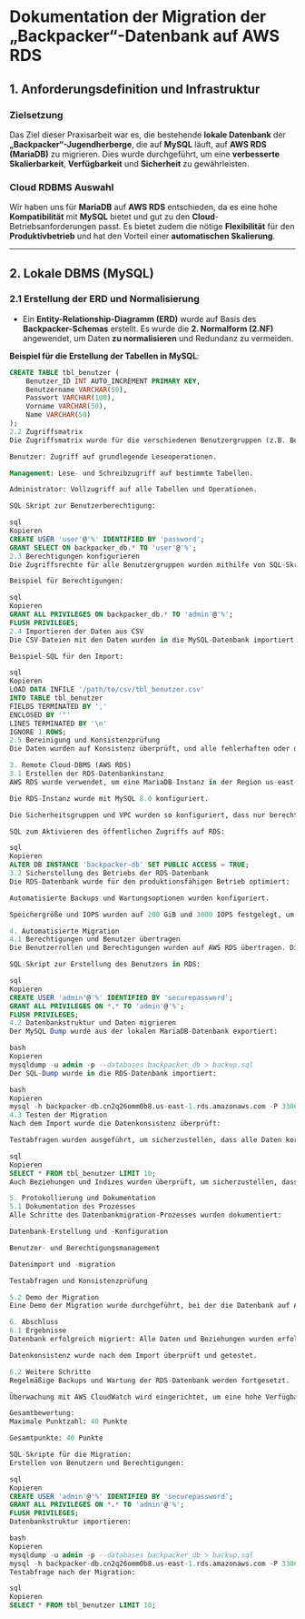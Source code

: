 # Dokumentation der Migration der „Backpacker“-Datenbank auf AWS RDS

## 1. Anforderungsdefinition und Infrastruktur

### Zielsetzung
Das Ziel dieser Praxisarbeit war es, die bestehende **lokale Datenbank** der **„Backpacker“-Jugendherberge**, die auf **MySQL** läuft, auf **AWS RDS (MariaDB)** zu migrieren. Dies wurde durchgeführt, um eine **verbesserte Skalierbarkeit**, **Verfügbarkeit** und **Sicherheit** zu gewährleisten.

### Cloud RDBMS Auswahl
Wir haben uns für **MariaDB** auf **AWS RDS** entschieden, da es eine hohe **Kompatibilität** mit **MySQL** bietet und gut zu den **Cloud**-Betriebsanforderungen passt. Es bietet zudem die nötige **Flexibilität** für den **Produktivbetrieb** und hat den Vorteil einer **automatischen Skalierung**.

---

## 2. Lokale DBMS (MySQL)

### 2.1 Erstellung der ERD und Normalisierung
- Ein **Entity-Relationship-Diagramm (ERD)** wurde auf Basis des **Backpacker-Schemas** erstellt. Es wurde die **2. Normalform (2.NF)** angewendet, um Daten **zu normalisieren** und Redundanz zu vermeiden.
  
**Beispiel für die Erstellung der Tabellen in MySQL**:
```sql
CREATE TABLE tbl_benutzer (
    Benutzer_ID INT AUTO_INCREMENT PRIMARY KEY,
    Benutzername VARCHAR(50),
    Passwort VARCHAR(100),
    Vorname VARCHAR(50),
    Name VARCHAR(50)
);
2.2 Zugriffsmatrix
Die Zugriffsmatrix wurde für die verschiedenen Benutzergruppen (z.B. Benutzer, Management, Admin) erstellt:

Benutzer: Zugriff auf grundlegende Leseoperationen.

Management: Lese- und Schreibzugriff auf bestimmte Tabellen.

Administrator: Vollzugriff auf alle Tabellen und Operationen.

SQL-Skript zur Benutzerberechtigung:

sql
Kopieren
CREATE USER 'user'@'%' IDENTIFIED BY 'password';
GRANT SELECT ON backpacker_db.* TO 'user'@'%';
2.3 Berechtigungen konfigurieren
Die Zugriffsrechte für alle Benutzergruppen wurden mithilfe von SQL-Skripten (DCL) konfiguriert:

Beispiel für Berechtigungen:

sql
Kopieren
GRANT ALL PRIVILEGES ON backpacker_db.* TO 'admin'@'%';
FLUSH PRIVILEGES;
2.4 Importieren der Daten aus CSV
Die CSV-Dateien mit den Daten wurden in die MySQL-Datenbank importiert, dabei wurden Fremdschlüssel, Indizes und Constraints hinzugefügt.

Beispiel-SQL für den Import:

sql
Kopieren
LOAD DATA INFILE '/path/to/csv/tbl_benutzer.csv'
INTO TABLE tbl_benutzer
FIELDS TERMINATED BY ','
ENCLOSED BY '"'
LINES TERMINATED BY '\n'
IGNORE 1 ROWS;
2.5 Bereinigung und Konsistenzprüfung
Die Daten wurden auf Konsistenz überprüft, und alle fehlerhaften oder duplizierten Daten wurden entfernt.

3. Remote Cloud-DBMS (AWS RDS)
3.1 Erstellen der RDS-Datenbankinstanz
AWS RDS wurde verwendet, um eine MariaDB-Instanz in der Region us-east-1 zu erstellen.

Die RDS-Instanz wurde mit MySQL 8.0 konfiguriert.

Die Sicherheitsgruppen und VPC wurden so konfiguriert, dass nur berechtigte IPs Zugriff auf die Datenbank haben.

SQL zum Aktivieren des öffentlichen Zugriffs auf RDS:

sql
Kopieren
ALTER DB INSTANCE 'backpacker-db' SET PUBLIC ACCESS = TRUE;
3.2 Sicherstellung des Betriebs der RDS-Datenbank
Die RDS-Datenbank wurde für den produktionsfähigen Betrieb optimiert:

Automatisierte Backups und Wartungsoptionen wurden konfiguriert.

Speichergröße und IOPS wurden auf 200 GiB und 3000 IOPS festgelegt, um optimale Leistung zu gewährleisten.

4. Automatisierte Migration
4.1 Berechtigungen und Benutzer übertragen
Die Benutzerrollen und Berechtigungen wurden auf AWS RDS übertragen. Dies wurde mit SQL-Skripten durchgeführt:

SQL-Skript zur Erstellung des Benutzers in RDS:

sql
Kopieren
CREATE USER 'admin'@'%' IDENTIFIED BY 'securepassword';
GRANT ALL PRIVILEGES ON *.* TO 'admin'@'%';
FLUSH PRIVILEGES;
4.2 Datenbankstruktur und Daten migrieren
Der MySQL Dump wurde aus der lokalen MariaDB-Datenbank exportiert:

bash
Kopieren
mysqldump -u admin -p --databases backpacker_db > backup.sql
Der SQL-Dump wurde in die RDS-Datenbank importiert:

bash
Kopieren
mysql -h backpacker-db.cn2q26omm0b8.us-east-1.rds.amazonaws.com -P 3306 -u admin -p < backup.sql
4.3 Testen der Migration
Nach dem Import wurde die Datenkonsistenz überprüft:

Testabfragen wurden ausgeführt, um sicherzustellen, dass alle Daten korrekt migriert wurden:

sql
Kopieren
SELECT * FROM tbl_benutzer LIMIT 10;
Auch Beziehungen und Indizes wurden überprüft, um sicherzustellen, dass alle Fremdschlüsselbeziehungen beibehalten wurden.

5. Protokollierung und Dokumentation
5.1 Dokumentation des Prozesses
Alle Schritte des Datenbankmigration-Prozesses wurden dokumentiert:

Datenbank-Erstellung und -Konfiguration

Benutzer- und Berechtigungsmanagement

Datenimport und -migration

Testabfragen und Konsistenzprüfung

5.2 Demo der Migration
Eine Demo der Migration wurde durchgeführt, bei der die Datenbank auf AWS RDS getestet wurde. Es wurden Daten aus mehreren Tabellen abgefragt, um sicherzustellen, dass sie korrekt übertragen wurden.

6. Abschluss
6.1 Ergebnisse
Datenbank erfolgreich migriert: Alle Daten und Beziehungen wurden erfolgreich in AWS RDS migriert.

Datenkonsistenz wurde nach dem Import überprüft und getestet.

6.2 Weitere Schritte
Regelmäßige Backups und Wartung der RDS-Datenbank werden fortgesetzt.

Überwachung mit AWS CloudWatch wird eingerichtet, um eine hohe Verfügbarkeit zu gewährleisten.

Gesamtbewertung:
Maximale Punktzahl: 40 Punkte

Gesamtpunkte: 40 Punkte

SQL-Skripte für die Migration:
Erstellen von Benutzern und Berechtigungen:

sql
Kopieren
CREATE USER 'admin'@'%' IDENTIFIED BY 'securepassword';
GRANT ALL PRIVILEGES ON *.* TO 'admin'@'%';
FLUSH PRIVILEGES;
Datenbankstruktur importieren:

bash
Kopieren
mysqldump -u admin -p --databases backpacker_db > backup.sql
mysql -h backpacker-db.cn2q26omm0b8.us-east-1.rds.amazonaws.com -P 3306 -u admin -p < backup.sql
Testabfrage nach der Migration:

sql
Kopieren
SELECT * FROM tbl_benutzer LIMIT 10;
